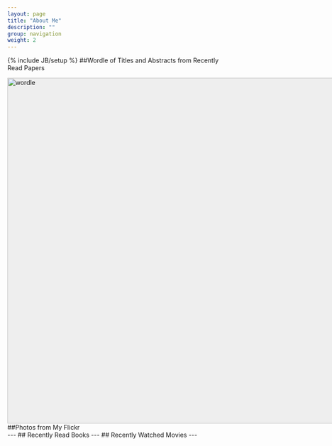 ```yaml
---
layout: page
title: "About Me"
description: ""
group: navigation
weight: 2
---
```

{% include JB/setup %}
##Wordle of Titles and Abstracts from Recently Read Papers 
<style>
	.wordle {
		
		background: #EEE url(/images/content.png) repeat center top !important;
		width: 780px;
			box-shadow: none!important;

	}
	.wordle img {
			width: 780px !important;
			margin:0 !important;
			max-width: 880px !important;

			-moz-box-shadow: none!important;
			-webkit-box-shadow:none!important;
	}
</style>
<div class="wordle">
<img src="{{ BASE_PATH }}/images/wordle.png" alt="wordle">
</div>
<style>

        div.picrow
        {
	        border: 0px solid #000;
        }

        div#picstest
        {
            visibility : hidden;
            width:100%;
        }
        
        img.photo { cursor: pointer; }
	
	
</style>
##Photos from My Flickr
<center>
<div id="picstest"> </div>
<div class="picrow"> </div>
<div class="picrow"> </div>
<div class="picrow"> </div>
<div class="picrow"> </div>
</center>
<script type="text/javascript" src="http://code.jquery.com/jquery-1.7.2.js"> </script>
<script type="text/javascript" src="assets/themes/tumblr/javascript/photos.js"> </script>
---
## Recently Read Books
<style TYPE="text/css">
table {
margin:0 auto;
width:100%;
}
td ,th{
	width:10%;
}
td img{
	width:90%;
	max-width:110px ;
	-webkit-box-shadow:0px 0px 5px rgba(0,0,0,0.5) !important;
  	-moz-box-shadow:0px 0px 5px rgba(0,0,0,0.5) !important;  
}
</style>
<script type="text/javascript" src="http://www.douban.com/service/badge/iceboal/?show=collection&amp;n=14&amp;columns=7&amp;picsize=medium&amp;hidelogo=yes&amp;hideself=yes&amp;cat=book" > </script>
---
## Recently Watched Movies
<script type="text/javascript" src="http://www.douban.com/service/badge/iceboal/?show=collection&amp;select=favorite&amp;n=14&amp;columns=7&amp;picsize=medium&amp;hidelogo=yes&amp;hideself=yes&amp;cat=movie|site" > </script>
---

